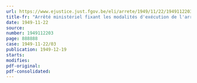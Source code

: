 ```yaml
---
url: https://www.ejustice.just.fgov.be/eli/arrete/1949/11/22/1949112203/justel
title-fr: "Arrêté ministériel fixant les modalités d'exécution de l'arrêté du Régent du 10 novembre 1949, allouant une subvention temporaire aux industriels qui produisent de la poudre de lait"
date: 1949-11-22
source:
number: 1949112203
page: 888888
case: 1949-11-22/03
publication: 1949-12-19
starts:
modifies:
pdf-original:
pdf-consolidated:
---
```


